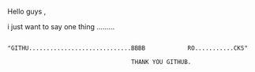 Hello guys ,

i just want to say one thing .........

                                       "GITHU.............................BBBB            RO...........CKS"

                                       THANK YOU GITHUB.
